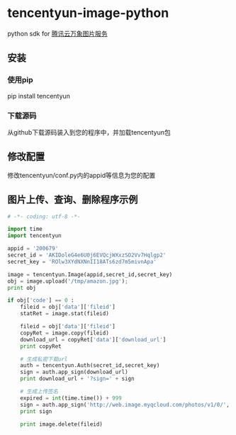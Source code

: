 # tencentyun-image-python
python sdk for [腾讯云万象图片服务](http://app.qcloud.com/image.html)

## 安装

### 使用pip
pip install tencentyun

### 下载源码
从github下载源码装入到您的程序中，并加载tencentyun包

## 修改配置
修改tencentyun/conf.py内的appid等信息为您的配置

## 图片上传、查询、删除程序示例
```python
# -*- coding: utf-8 -*-

import time
import tencentyun

appid = '200679'
secret_id = 'AKIDoleG4e6U0j6EVQcjWXxzSO2Vv7Hqlgp2'
secret_key = 'ROlw3XYdNXNnII18ATs6zd7m5mivnApa'

image = tencentyun.Image(appid,secret_id,secret_key)
obj = image.upload('/tmp/amazon.jpg');
print obj

if obj['code'] == 0 :
    fileid = obj['data']['fileid']
    statRet = image.stat(fileid)

    fileid = obj['data']['fileid']
    copyRet = image.copy(fileid)
    download_url = copyRet['data']['download_url']
    print copyRet

    # 生成私密下载url
    auth = tencentyun.Auth(secret_id,secret_key)
    sign = auth.app_sign(download_url)
    print download_url + '?sign=' + sign

    # 生成上传签名
    expired = int(time.time()) + 999
    sign = auth.app_sign('http://web.image.myqcloud.com/photos/v1/0/', expired)
    print sign

    print image.delete(fileid)
```